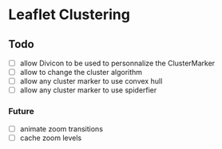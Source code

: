 # Leaflet Clustering

## Todo

- [ ] allow Divicon to be used to personnalize the ClusterMarker
- [ ] allow to change the cluster algorithm
- [ ] allow any cluster marker to use convex hull
- [ ] allow any cluster marker to use spiderfier

### Future

- [ ] animate zoom transitions
- [ ] cache zoom levels
